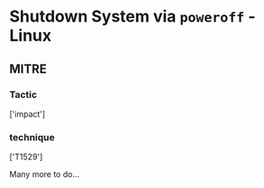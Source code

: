 # Shutdown System via `poweroff` - Linux

## MITRE

### Tactic
['impact']

### technique
['T1529']

Many more to do...
